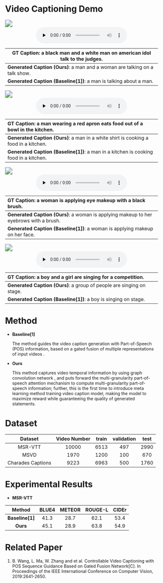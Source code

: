 # Video Captioning Demo

<img src="videos\msrvtt\video7089_temp.gif" style="zoom:150%;" /> 

<center><audio id="audio" controls="" preload="none"> <source id="mp3" src="audio/video7089.mp3"> </audio></center>

| GT Caption:  a black man and a white man on american idol talk to the judges. |
| ------------------------------------------------------------ |
| <b>Generated Caption (Ours)</b>:  a man and a woman are talking on a talk show. |
| <b>Generated Caption (Baseline[1])</b>:  a man is talking about a man. |

<img src="videos\msrvtt\video8834_temp.gif" style="zoom:150%;" /> 

<center><audio id="audio" controls="" preload="none"> <source id="mp3" src="audio/video8834.mp3"> </audio></center>

| GT Caption: a man wearing a red apron eats food out of a bowl in the kitchen. |
| :----------------------------------------------------------- |
| <b>Generated Caption (Ours)</b>: a man in a white shirt is cooking a food in a kitchen. |
| <b>Generated Caption (Baseline[1])</b>: a man in a kitchen is cooking food in a kitchen. |



<img src="videos\msrvtt\video9818_temp.gif" style="zoom:150%;" /> 

<center><audio id="audio" controls="" preload="none"> <source id="mp3" src="audio/video9818.mp3"> </audio></center>

| <b>GT Caption</b>: a woman is applying eye makeup with a black brush. |
| :----------------------------------------------------------- |
| <b>Generated Caption (Ours)</b>: a woman is applying makeup to her eyebrows with a brush. |
| <b>Generated Caption (Baseline[1])</b>: a woman is applying makeup on her face. |



<img src="videos\msrvtt\video9149_temp.gif" style="zoom:150%;" /> 

<center><audio id="audio" controls="" preload="none"> <source id="mp3" src="audio/video9149.mp3"> </audio></center>

| <b>GT Caption</b>: a boy and a girl are singing for a competition. |
| :----------------------------------------------------------- |
| <b>Generated Caption (Ours)</b>: a group of people are singing on stage. |
| <b>Generated Caption (Baseline[1])</b>: a boy is singing on stage. |

# Method

- <b>Baseline[1]</b>

  The method guides the video caption generation with Part-of-Speech (POS) information, based on a gated fusion of multiple representations of input videos .

- <b>Ours</b>

  This method captures video temporal information by using graph convolution network , and puts forward the multi-granularity part-of-speech attention mechanism to compute multi-granularity part-of-speech information; further, this is  the first time to introduce meta learning method training video caption model, making the model to maximize reward while guaranteeing the quality of generated statements.

# Dataset

|      Dataset      | Video Number | train | validation | test |
| :---------------: | :----------: | :---: | :--------: | :--: |
|      MSR-VTT      |    10000     | 6513  |    497     | 2990 |
|       MSVD        |     1970     | 1200  |    100     | 670  |
| Charades Captions |     9223     | 6963  |    500     | 1760 |

# Experimental Results

- <b>MSR-VTT</b>

|       Method       | BLUE4 | METEOR | ROUGE-L | CIDEr |
| :----------------: | :---: | :----: | :-----: | :---: |
| <b>Baseline[1]</b> | 41.3  |  28.7  |  62.1   | 53.4  |
|    <b>Ours</b>     | 45.1  |  28.9  |  63.8   | 54.9  |



# Related Paper

1. B. Wang, L. Ma, W. Zhang and et al. Controllable Video Captioning with POS Sequence Guidance Based on Gated Fusion Network[C]. In Proceedings of the IEEE International Conference on Computer Vision, 2019:2641-2650.